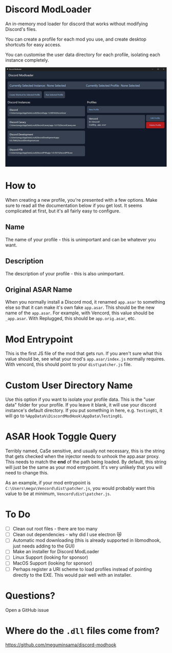 # Discord ModLoader

An in-memory mod loader for discord that works without modifying Discord's files.

You can create a profile for each mod you use, and create desktop shortcuts for easy access.

You can customise the user data directory for each profile, isolating each instance completely.

![](assets/DiscordModLoader_oe47GnVQI7.png)

# How to

When creating a new profile, you're presented with a few options. Make sure to read all the documentation below if you get lost. It seems complicated at first, but it's all fairly easy to configure.

## Name

The name of your profile - this is unimportant and can be whatever you want.

## Description

The description of your profile - this is also unimportant.

## Original ASAR Name

When you normally install a Discord mod, it renamed `app.asar` to something else so that it can make it's own fake `app.asar`. This should be the new name of the `app.asar`. For example, with Vencord, this value should be `_app.asar`. With Replugged, this should be `app.orig.asar`, etc.

# Mod Entrypoint

This is the first JS file of the mod that gets run. If you aren't sure what this value should be, see what your mod's `app.asar/index.js` normally requires. With vencord, this should point to your `dist\patcher.js` file.

# Custom User Directory Name

Use this option if you want to isolate your profile data. This is the "user data" folder for your profile. If you leave it blank, it will use your discord instance's default directory. If you put something in here, e.g. `Testing01`, it will go to `%AppData%\DiscordModHook\AppData\Testing01`.

# ASAR Hook Toggle Query

Terribly named, CaSe sensitive, and usually not necessary, this is the string that gets checked when the injector needs to unhook the app.asar proxy. This needs to match the **end** of the path being loaded. By default, this string will just be the same as your mod entrypoint. It's very unlikely that you will need to change this.

As an example, if your mod entrypoint is `C:\Users\megu\Vencord\dist\patcher.js`, you would probably want this value to be at minimum, `Vencord\dist\patcher.js`.

# To Do

- [ ] Clean out root files - there are too many
- [ ] Clean out dependencies - why did I use electron 😿
- [ ] Automatic mod downloading (this is already supported in libmodhook, just needs adding to the GUI)
- [ ] Make an installer for Discord ModLoader
- [ ] Linux Support (looking for sponsor)
- [ ] MacOS Support (looking for sponsor)
- [ ] Perhaps register a URI scheme to load profiles instead of pointing directly to the EXE. This would pair well with an installer.

# Questions?

Open a GitHub issue

# Where do the `.dll` files come from?

https://github.com/meguminsama/discord-modhook
